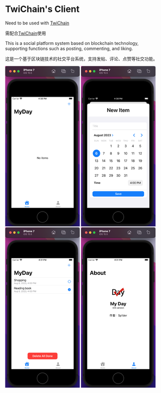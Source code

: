 # TwiChain's Client

Need to be used with [TwiChain](https://github.com/LSQzzx/TwiChain)

需配合[TwiChain](https://github.com/LSQzzx/TwiChain)使用

This is a social platform system based on blockchain technology, supporting functions such as posting, commenting, and liking.

这是一个基于区块链技术的社交平台系统，支持发帖、评论、点赞等社交功能。

<div>
<img width="240" src="https://raw.githubusercontent.com/LSQzzx/My-Day_iOS/main/images/1.png"/>
<img width="240" src="https://raw.githubusercontent.com/LSQzzx/My-Day_iOS/main/images/2.png"/>
<img width="240" src="https://raw.githubusercontent.com/LSQzzx/My-Day_iOS/main/images/3.png"/>
<img width="240" src="https://raw.githubusercontent.com/LSQzzx/My-Day_iOS/main/images/4.png"/>
</div>